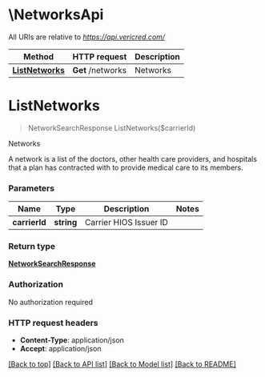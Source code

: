 # \NetworksApi

All URIs are relative to *https://api.vericred.com/*

Method | HTTP request | Description
------------- | ------------- | -------------
[**ListNetworks**](NetworksApi.md#ListNetworks) | **Get** /networks | Networks


# **ListNetworks**
> NetworkSearchResponse ListNetworks($carrierId)

Networks

A network is a list of the doctors, other health care providers,
and hospitals that a plan has contracted with to provide medical care to
its members.


### Parameters

Name | Type | Description  | Notes
------------- | ------------- | ------------- | -------------
 **carrierId** | **string**| Carrier HIOS Issuer ID | 

### Return type

[**NetworkSearchResponse**](NetworkSearchResponse.md)

### Authorization

No authorization required

### HTTP request headers

 - **Content-Type**: application/json
 - **Accept**: application/json

[[Back to top]](#) [[Back to API list]](../README.md#documentation-for-api-endpoints) [[Back to Model list]](../README.md#documentation-for-models) [[Back to README]](../README.md)


